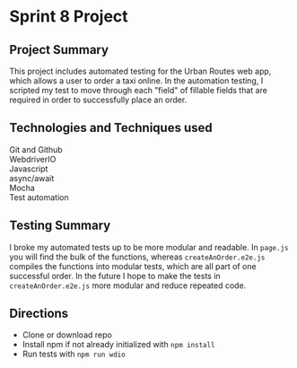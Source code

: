 # Sprint 8 Project
## Project Summary
This project includes automated testing for the Urban Routes web app, which allows a user to order a taxi online. In the automation testing, I scripted my test to move through each "field" of fillable fields that are required in order to successfully place an order.
## Technologies and Techniques used
Git and Github\
WebdriverIO\
Javascript\
async/await\
Mocha\
Test automation
## Testing Summary
I broke my automated tests up to be more modular and readable. In `page.js` you will find the bulk of the functions, whereas `createAnOrder.e2e.js` compiles the functions into modular tests, which are all part of one successful order. In the future I hope to make the tests in `createAnOrder.e2e.js` more modular and reduce repeated code.
## Directions
- Clone or download repo
- Install npm if not already initialized with `npm install`
- Run tests with `npm run wdio`
